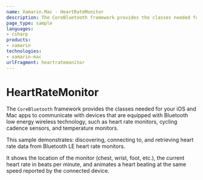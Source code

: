 ```yaml
---
name: Xamarin.Mac - HeartRateMonitor
description: The CoreBluetooth framework provides the classes needed for your iOS and Mac apps to communicate with devices that are equipped with Bluetooth low...
page_type: sample
languages:
- csharp
products:
- xamarin
technologies:
- xamarin-mac
urlFragment: heartratemonitor
---
```

# HeartRateMonitor

The `CoreBluetooth` framework provides the classes needed for your iOS and Mac apps to communicate with devices that are equipped with Bluetooth low energy wireless technology, such as heart rate monitors, cycling cadence sensors, and temperature monitors.

This sample demonstrates: discovering, connecting to, and retrieving heart rate data from Bluetooth LE heart rate monitors.

It shows the location of the monitor (chest, wrist, foot, etc.), the current heart rate in beats per minute, and animates a heart beating at the same speed reported by the connected device.